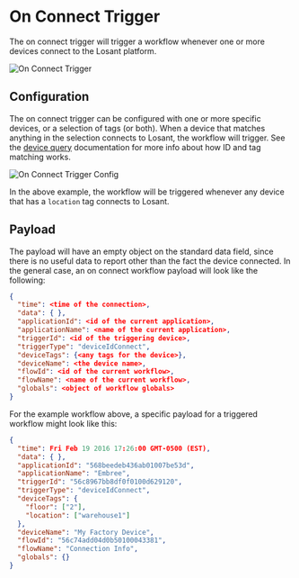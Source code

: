 # On Connect Trigger

The on connect trigger will trigger a workflow whenever one or more devices connect to the Losant platform.

![On Connect Trigger](/images/workflows/triggers/on-connect-trigger.png "On Connect Trigger")

## Configuration

The on connect trigger can be configured with one or more specific devices, or a selection of tags (or both).  When a device that matches anything in the selection connects to Losant, the workflow will trigger.  See the [device query](/devices/device-queries/) documentation for more info about how ID and tag matching works.

![On Connect Trigger Config](/images/workflows/triggers/on-connect-trigger-config.png "On Connect Trigger Config")

In the above example, the workflow will be triggered whenever any device that has a `location` tag connects to Losant.

## Payload

The payload will have an empty object on the standard data field, since there is no useful data to report other than the fact the device connected. In the general case, an on connect workflow payload will look like the following:

```json
{
  "time": <time of the connection>,
  "data": { },
  "applicationId": <id of the current application>,
  "applicationName": <name of the current application>,
  "triggerId": <id of the triggering device>,
  "triggerType": "deviceIdConnect",
  "deviceTags": {<any tags for the device>},
  "deviceName": <the device name>,
  "flowId": <id of the current workflow>,
  "flowName": <name of the current workflow>,
  "globals": <object of workflow globals>
}
```

For the example workflow above, a specific payload for a triggered workflow might look like this:

```json
{
  "time": Fri Feb 19 2016 17:26:00 GMT-0500 (EST),
  "data": { },
  "applicationId": "568beedeb436ab01007be53d",
  "applicationName": "Embree",
  "triggerId": "56c8967bb8df0f0100d629120",
  "triggerType": "deviceIdConnect",
  "deviceTags": {
    "floor": ["2"],
    "location": ["warehouse1"]
  },
  "deviceName": "My Factory Device",
  "flowId": "56c74add04d0b50100043381",
  "flowName": "Connection Info",
  "globals": {}
}
```
